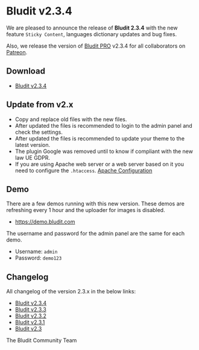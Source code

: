 # Bludit v2.3.4
<!-- Date: 2018-04-02 11:00:00 -->

We are pleased to announce the release of **Bludit 2.3.4** with the new feature `Sticky Content`, languages dictionary updates and bug fixes.

Also, we release the version of [Bludit PRO](https://pro.bludit.com) v2.3.4 for all collaborators on [Patreon](https://www.patreon.com/bludit).

## Download
- [Bludit v2.3.4](https://df6m0u2ovo2fu.cloudfront.net/builds/bludit-2-3-4.zip)

<!-- pagebreak -->

## Update from v2.x
- Copy and replace old files with the new files.
- After updated the files is recommended to login to the admin panel and check the settings.
- After updated the files is recommended to update your theme to the latest version.
- The plugin Google was removed until to know if compliant with the new law UE GDPR.
- If you are using Apache web server or a web server based on it you need to configure the `.htaccess`. [Apache Configuration](https://docs.bludit.com/en/webservers/apache)

## Demo
There are a few demos running with this new version. These demos are refreshing every 1 hour and the uploader for images is disabled.
- https://demo.bludit.com

The username and password for the admin panel are the same for each demo.
- Username: `admin`
- Password: `demo123`

## Changelog
All changelog of the version 2.3.x in the below links:
- [Bludit v2.3.4](https://github.com/bludit/bludit/releases/tag/2.3.4)
- [Bludit v2.3.3](https://github.com/bludit/bludit/releases/tag/2.3.3)
- [Bludit v2.3.2](https://github.com/bludit/bludit/releases/tag/2.3.2)
- [Bludit v2.3.1](https://github.com/bludit/bludit/releases/tag/2.3.1)
- [Bludit v2.3](https://github.com/bludit/bludit/releases/tag/2.3)

The Bludit Community Team
